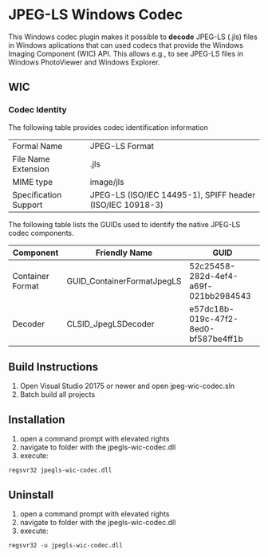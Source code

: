 # JPEG-LS Windows Codec

This Windows codec plugin makes it possible to **decode** JPEG-LS (.jls) files in Windows aplications that can used codecs that provide the Windows Imaging Component (WIC) API. This allows e.g., to see JPEG-LS files in Windows PhotoViewer and Windows Explorer.

## WIC

### Codec Identity

The following table provides codec identification information

|||
|---|---|
|Formal Name|JPEG-LS Format|
|File Name Extension|.jls|
|MIME type| image/jls|
|Specification Support| JPEG-LS (ISO/IEC 14495-1), SPIFF header (ISO/IEC 10918-3)|

The following table lists the GUIDs used to identify the native JPEG-LS codec components.

|Component|Friendly Name|GUID
|---|---|---|
|Container Format|GUID_ContainerFormatJpegLS|52c25458-282d-4ef4-a69f-021bb2984543
|Decoder|CLSID_JpegLSDecoder|e57dc18b-019c-47f2-8ed0-bf587be4ff1b|

## Build Instructions

1. Open Visual Studio 20175 or newer and open jpeg-wic-codec.sln
2. Batch build all projects

## Installation

1. open a command prompt with elevated rights
2. navigate to folder with the jpegls-wic-codec.dll
3. execute:

```shell
regsvr32 jpegls-wic-codec.dll
```

## Uninstall

1. open a command prompt with elevated rights
2. navigate to folder with the jpegls-wic-codec.dll
3. execute:

```shell
regsvr32 -u jpegls-wic-codec.dll
```